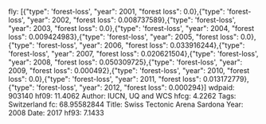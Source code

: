 fly: [{"type": 'forest-loss', "year": 2001, "forest loss": 0.0},{"type": 'forest-loss', "year": 2002, "forest loss": 0.008737589},{"type": 'forest-loss', "year": 2003, "forest loss": 0.0},{"type": 'forest-loss', "year": 2004, "forest loss": 0.009424983},{"type": 'forest-loss', "year": 2005, "forest loss": 0.0},{"type": 'forest-loss', "year": 2006, "forest loss": 0.033916244},{"type": 'forest-loss', "year": 2007, "forest loss": 0.020621504},{"type": 'forest-loss', "year": 2008, "forest loss": 0.050309725},{"type": 'forest-loss', "year": 2009, "forest loss": 0.000492},{"type": 'forest-loss', "year": 2010, "forest loss": 0.0},{"type": 'forest-loss', "year": 2011, "forest loss": 0.013172779},{"type": 'forest-loss', "year": 2012, "forest loss": 0.000294}]
wdpaid: 903140
hf09: 11.4062
Author: IUCN, UQ and WCS
hfcg: 4.2262
Tags: Switzerland
fc: 68.95582844
Title: Swiss Tectonic Arena Sardona
Year: 2008
Date: 2017
hf93: 7.1433
